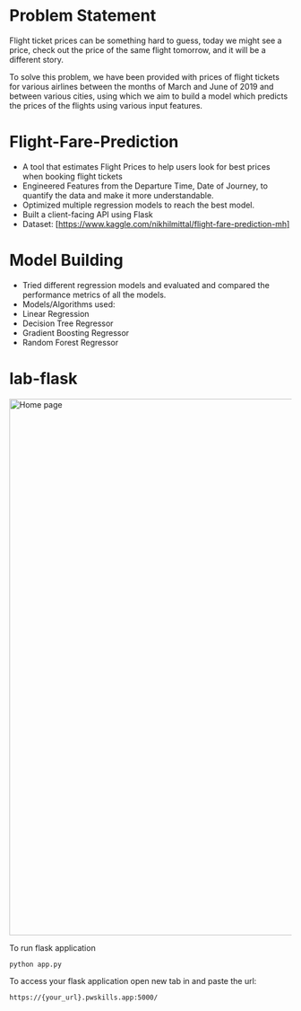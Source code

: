 # Problem Statement
Flight ticket prices can be something hard to guess, today we might see a price, check out the price of the same flight tomorrow, and it will be a different story.

To solve this problem, we have been provided with prices of flight tickets for various airlines between the months of March and June of 2019 and between various cities, using which we aim to build a model which predicts the prices of the flights using various input features.

# Flight-Fare-Prediction
- A tool that estimates Flight Prices to help users look for best prices when booking flight tickets
- Engineered Features from the Departure Time, Date of Journey, to quantify the data and make it more understandable.
- Optimized multiple regression models to reach the best model.
- Built a client-facing API using Flask
- Dataset: [https://www.kaggle.com/nikhilmittal/flight-fare-prediction-mh]

# Model Building
- Tried different regression models and evaluated and compared the performance metrics of all the models.
- Models/Algorithms used:
- Linear Regression
- Decision Tree Regressor
- Gradient Boosting Regressor
- Random Forest Regressor
  

# lab-flask
<img width="956" alt="Home page" src="https://github.com/Gaganguliani/Flight_fare_prediction/assets/135309283/2c93bb65-5be2-46cc-8612-ca1cbe728f93">


<!-- ![image](https://user-images.githubusercontent.com/115451707/196919992-edcfea8b-e3f6-4f35-9398-43be66b5622d.png) -->


To run flask application 

```
python app.py
```


To access your flask application open new tab in and paste the url:
```
https://{your_url}.pwskills.app:5000/
```
